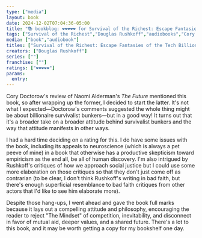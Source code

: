 ```yaml
---
type: ["media"]
layout: book
date: 2024-12-02T07:04:36-05:00
title: "📚 bookblog: ❤️❤️❤️❤️❤️ for Survival of the Richest: Escape Fantasies of the Tech Billionaires, by Douglas Rushkoff"
tags: ["Survival of the Richest","Douglas Rushkoff","audiobooks","Cory Doctorow","The Future","Naomi Alderman","mutual aid","empiricism"]
media: ["book","audiobook"]
titles: ["Survival of the Richest: Escape Fantasies of the Tech Billionaires"]
creators: ["Douglas Rushkoff"]
series: [""]
franchise: [""]
ratings: ["❤️❤️❤️❤️❤️"]
params:
  entry:
---
```


Cory Doctorow's review of Naomi Alderman's *The Future* mentioned this book, so after wrapping up the former, I decided to start the latter. It's not what I expected—Doctorow's comments suggested the whole thing might be about billionaire survivalist bunkers—but in a good way! It turns out that it's a broader take on a broader attitude behind survivalist bunkers and the way that attitude manifests in other ways.

I had a hard time deciding on a rating for this. I do have some issues with the book, including its appeals to neuroscience (which is always a pet peeve of mine) in a book that otherwise has a productive skepticism toward empiricism as the end all, be all of human discovery. I'm also intrigued by Rushkoff's critiques of how we approach social justice but I could use some more elaboration on those critiques so that they don't just come off as contrarian (to be clear, I don't think Rushkoff's writing in bad faith, but there's enough superficial resemblance to bad faith critiques from other actors that I'd like to see him elaborate more).

Despite those hang-ups, I went ahead and gave the book full marks because it lays out a compelling attitude and philosophy, encouraging the reader to reject "The Mindset" of competition, inevitability, and disconnect in favor of mutual aid, deeper values, and a shared future. There's a lot to this book, and it may be worth getting a copy for my bookshelf one day.

